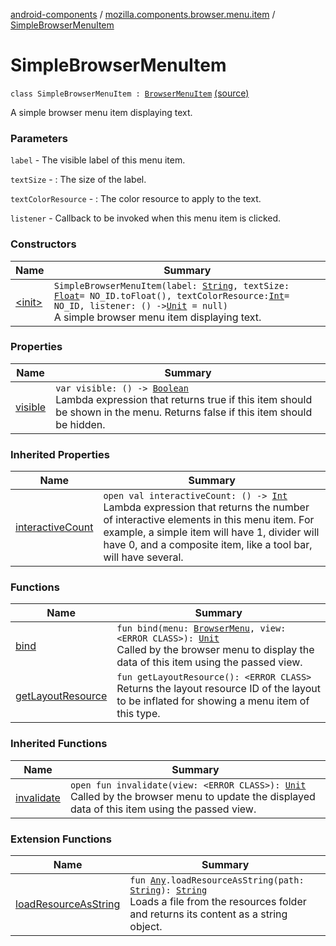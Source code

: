 [android-components](../../index.md) / [mozilla.components.browser.menu.item](../index.md) / [SimpleBrowserMenuItem](./index.md)

# SimpleBrowserMenuItem

`class SimpleBrowserMenuItem : `[`BrowserMenuItem`](../../mozilla.components.browser.menu/-browser-menu-item/index.md) [(source)](https://github.com/mozilla-mobile/android-components/blob/master/components/browser/menu/src/main/java/mozilla/components/browser/menu/item/SimpleBrowserMenuItem.kt#L22)

A simple browser menu item displaying text.

### Parameters

`label` - The visible label of this menu item.

`textSize` - : The size of the label.

`textColorResource` - : The color resource to apply to the text.

`listener` - Callback to be invoked when this menu item is clicked.

### Constructors

| Name | Summary |
|---|---|
| [&lt;init&gt;](-init-.md) | `SimpleBrowserMenuItem(label: `[`String`](https://kotlinlang.org/api/latest/jvm/stdlib/kotlin/-string/index.html)`, textSize: `[`Float`](https://kotlinlang.org/api/latest/jvm/stdlib/kotlin/-float/index.html)` = NO_ID.toFloat(), textColorResource: `[`Int`](https://kotlinlang.org/api/latest/jvm/stdlib/kotlin/-int/index.html)` = NO_ID, listener: () -> `[`Unit`](https://kotlinlang.org/api/latest/jvm/stdlib/kotlin/-unit/index.html)` = null)`<br>A simple browser menu item displaying text. |

### Properties

| Name | Summary |
|---|---|
| [visible](visible.md) | `var visible: () -> `[`Boolean`](https://kotlinlang.org/api/latest/jvm/stdlib/kotlin/-boolean/index.html)<br>Lambda expression that returns true if this item should be shown in the menu. Returns false if this item should be hidden. |

### Inherited Properties

| Name | Summary |
|---|---|
| [interactiveCount](../../mozilla.components.browser.menu/-browser-menu-item/interactive-count.md) | `open val interactiveCount: () -> `[`Int`](https://kotlinlang.org/api/latest/jvm/stdlib/kotlin/-int/index.html)<br>Lambda expression that returns the number of interactive elements in this menu item. For example, a simple item will have 1, divider will have 0, and a composite item, like a tool bar, will have several. |

### Functions

| Name | Summary |
|---|---|
| [bind](bind.md) | `fun bind(menu: `[`BrowserMenu`](../../mozilla.components.browser.menu/-browser-menu/index.md)`, view: <ERROR CLASS>): `[`Unit`](https://kotlinlang.org/api/latest/jvm/stdlib/kotlin/-unit/index.html)<br>Called by the browser menu to display the data of this item using the passed view. |
| [getLayoutResource](get-layout-resource.md) | `fun getLayoutResource(): <ERROR CLASS>`<br>Returns the layout resource ID of the layout to be inflated for showing a menu item of this type. |

### Inherited Functions

| Name | Summary |
|---|---|
| [invalidate](../../mozilla.components.browser.menu/-browser-menu-item/invalidate.md) | `open fun invalidate(view: <ERROR CLASS>): `[`Unit`](https://kotlinlang.org/api/latest/jvm/stdlib/kotlin/-unit/index.html)<br>Called by the browser menu to update the displayed data of this item using the passed view. |

### Extension Functions

| Name | Summary |
|---|---|
| [loadResourceAsString](../../mozilla.components.support.test.file/kotlin.-any/load-resource-as-string.md) | `fun `[`Any`](https://kotlinlang.org/api/latest/jvm/stdlib/kotlin/-any/index.html)`.loadResourceAsString(path: `[`String`](https://kotlinlang.org/api/latest/jvm/stdlib/kotlin/-string/index.html)`): `[`String`](https://kotlinlang.org/api/latest/jvm/stdlib/kotlin/-string/index.html)<br>Loads a file from the resources folder and returns its content as a string object. |
